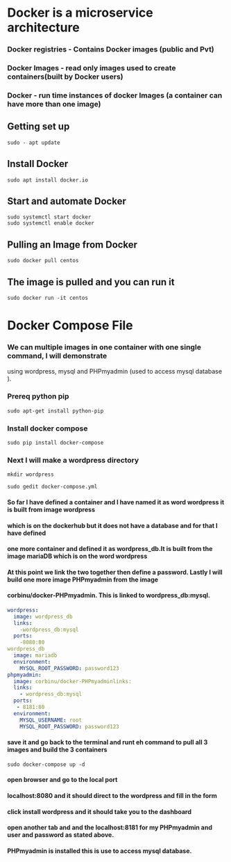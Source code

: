 # Docker is a microservice architecture

### Docker registries - Contains Docker images (public and Pvt)

### Docker Images - read only images used to create containers(built by Docker users)

### Docker - run time instances of docker Images (a container can have more than one image)

## Getting set up
```ubuntu
sudo - apt update
```
## Install Docker
```ubuntu
sudo apt install docker.io
```
## Start and automate Docker
```ubuntu
sudo systemctl start docker
sudo systemctl enable docker
```
## Pulling an Image from Docker
```ubuntu
sudo docker pull centos
```
## The image is pulled and you can run it
```ubuntu
sudo docker run -it centos
```

# Docker Compose File
### We can multiple images in one container with one single command, I will demonstrate
using wordpress, mysql and PHPmyadmin (used to access mysql database ).

### Prereq python pip
```ubuntu
sudo apt-get install python-pip
```
### Install docker compose
```ubuntu
sudo pip install docker-compose
```
### Next I will make a wordpress directory
```ubuntu
mkdir wordpress

sudo gedit docker-compose.yml
```
#### So far I have defined a container and I have named it as word wordpress it is built from image wordpress
#### which is on the dockerhub but it does not have a database and for that I have defined
#### one more container and defined it as wordpress_db.It is built from the image mariaDB which is on the word wordpress
#### At this point we link the two together then define a password. Lastly I will build one more image PHPmyadmin from the image
#### corbinu/docker-PHPmyadmin. This is linked to wordpress_db:mysql.
```yml
wordpress:
  image: wordpress_db
  links:
    -wordpress_db:mysql
  ports:
    -8080:80
wordpress_db
  image: mariadb
  environment:
    MYSQL_ROOT_PASSWORD: password123
phpmyadmin:
  image: corbinu/docker-PHPmyadminlinks:
  links:
    - wordpress_db:mysql
  ports:
   - 8181:80
  environment:
    MYSQL_USERNAME: root
    MYSQL_ROOT_PASSWORD: password123

```    

#### save it and go back to the terminal and runt eh command to pull all 3 images and build the 3 containers

```ubuntu
sudo docker-compose up -d

```

#### open browser and go to the local port
#### localhost:8080 and it should direct to the wordpress and fill in the form
#### click install wordpress and it should take you to the dashboard
#### open another tab and and the localhost:8181 for my PHPmyadmin and user and password as stated above.
#### PHPmyadmin is installed this is use to access mysql database.
